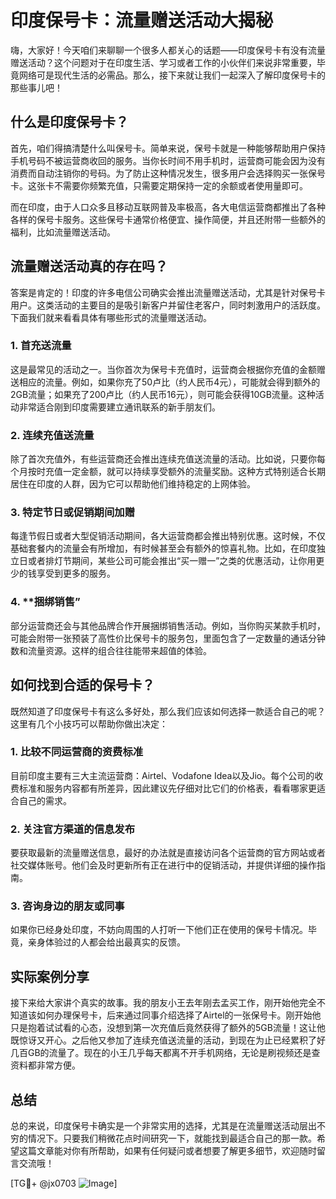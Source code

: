 # 印度保号卡：流量赠送活动大揭秘

嗨，大家好！今天咱们来聊聊一个很多人都关心的话题——印度保号卡有没有流量赠送活动？这个问题对于在印度生活、学习或者工作的小伙伴们来说非常重要，毕竟网络可是现代生活的必需品。那么，接下来就让我们一起深入了解印度保号卡的那些事儿吧！

## 什么是印度保号卡？

首先，咱们得搞清楚什么叫保号卡。简单来说，保号卡就是一种能够帮助用户保持手机号码不被运营商收回的服务。当你长时间不用手机时，运营商可能会因为没有消费而自动注销你的号码。为了防止这种情况发生，很多用户会选择购买一张保号卡。这张卡不需要你频繁充值，只需要定期保持一定的余额或者使用量即可。

而在印度，由于人口众多且移动互联网普及率极高，各大电信运营商都推出了各种各样的保号卡服务。这些保号卡通常价格便宜、操作简便，并且还附带一些额外的福利，比如流量赠送活动。

## 流量赠送活动真的存在吗？

答案是肯定的！印度的许多电信公司确实会推出流量赠送活动，尤其是针对保号卡用户。这类活动的主要目的是吸引新客户并留住老客户，同时刺激用户的活跃度。下面我们就来看看具体有哪些形式的流量赠送活动。

### 1. **首充送流量**

这是最常见的活动之一。当你首次为保号卡充值时，运营商会根据你充值的金额赠送相应的流量。例如，如果你充了50卢比（约人民币4元），可能就会得到额外的2GB流量；如果充了200卢比（约人民币16元），则可能会获得10GB流量。这种活动非常适合刚到印度需要建立通讯联系的新手朋友们。

### 2. **连续充值送流量**

除了首次充值外，有些运营商还会推出连续充值送流量的活动。比如说，只要你每个月按时充值一定金额，就可以持续享受额外的流量奖励。这种方式特别适合长期居住在印度的人群，因为它可以帮助他们维持稳定的上网体验。

### 3. **特定节日或促销期间加赠**

每逢节假日或者大型促销活动期间，各大运营商都会推出特别优惠。这时候，不仅基础套餐内的流量会有所增加，有时候甚至会有额外的惊喜礼物。比如，在印度独立日或者排灯节期间，某些公司可能会推出“买一赠一”之类的优惠活动，让你用更少的钱享受到更多的服务。

### 4. **捆绑销售”

部分运营商还会与其他品牌合作开展捆绑销售活动。例如，当你购买某款手机时，可能会附带一张预装了高性价比保号卡的服务包，里面包含了一定数量的通话分钟数和流量资源。这样的组合往往能带来超值的体验。

## 如何找到合适的保号卡？

既然知道了印度保号卡有这么多好处，那么我们应该如何选择一款适合自己的呢？这里有几个小技巧可以帮助你做出决定：

### 1. **比较不同运营商的资费标准**

目前印度主要有三大主流运营商：Airtel、Vodafone Idea以及Jio。每个公司的收费标准和服务内容都有所差异，因此建议先仔细对比它们的价格表，看看哪家更适合自己的需求。

### 2. **关注官方渠道的信息发布**

要获取最新的流量赠送信息，最好的办法就是直接访问各个运营商的官方网站或者社交媒体账号。他们会及时更新所有正在进行中的促销活动，并提供详细的操作指南。

### 3. **咨询身边的朋友或同事**

如果你已经身处印度，不妨向周围的人打听一下他们正在使用的保号卡情况。毕竟，亲身体验过的人都会给出最真实的反馈。

## 实际案例分享

接下来给大家讲个真实的故事。我的朋友小王去年刚去孟买工作，刚开始他完全不知道该如何办理保号卡，后来通过同事介绍选择了Airtel的一张保号卡。刚开始他只是抱着试试看的心态，没想到第一次充值后竟然获得了额外的5GB流量！这让他既惊讶又开心。之后他又参加了连续充值送流量的活动，到现在为止已经累积了好几百GB的流量了。现在的小王几乎每天都离不开手机网络，无论是刷视频还是查资料都非常方便。

## 总结

总的来说，印度保号卡确实是一个非常实用的选择，尤其是在流量赠送活动层出不穷的情况下。只要我们稍微花点时间研究一下，就能找到最适合自己的那一款。希望这篇文章能对你有所帮助，如果有任何疑问或者想要了解更多细节，欢迎随时留言交流哦！

[TG💪+ @jx0703 ![Image](https://github.com/user-attachments/assets/dbca1d08-cadb-493c-b0ec-ad6f7a83f270)]